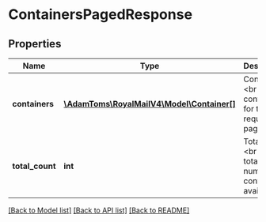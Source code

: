 # ContainersPagedResponse

## Properties
Name | Type | Description | Notes
------------ | ------------- | ------------- | -------------
**containers** | [**\AdamToms\RoyalMailV4\Model\Container[]**](Container.md) | Containers &lt;br /&gt;The containers for the requested page only. | 
**total_count** | **int** | Total Count &lt;br /&gt;The total number of containers available | 

[[Back to Model list]](../../README.md#documentation-for-models) [[Back to API list]](../../README.md#documentation-for-api-endpoints) [[Back to README]](../../README.md)

